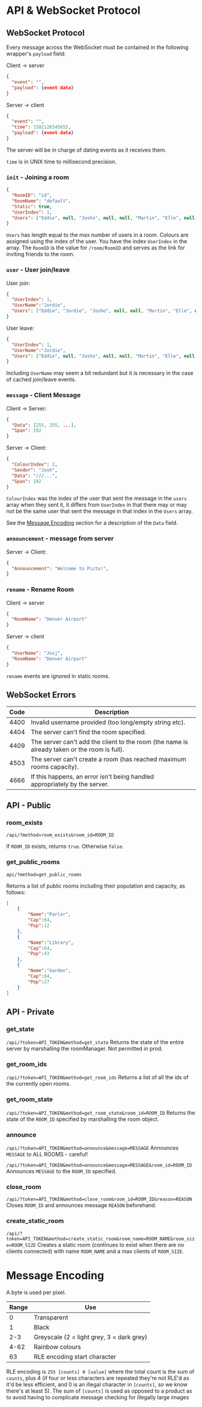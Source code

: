 # API & WebSocket Protocol



## WebSocket Protocol

Every message across the WebSocket must be contained in the following wrapper's `payload` field:

Client -> server

```JSON
{
  "event": "",
  "payload": {event data}
}
```

Server ​​-> client

```json
{
  "event": "",
  "time": 1582128345655,
  "payload": {event data}
}
```

The server will be in charge of dating events as it receives them.

`time` is in UNIX time to millisecond precision.



### `init` - Joining a room

```JSON
{
  "RoomID": "id",
  "RoomName": "default",
  "Static": true,
  "UserIndex": 1,
  "Users": ["Eddie", null, "Josho", null, null, "Martin", "Elle", null],
}
```
`Users` has length equal to the max number of users in a room. Colours are assigned using the index of the user. You have the index `UserIndex` in the array. The `RoomID` is the value for `/room/RoomID` and serves as the link for inviting friends to the room.



### `user` - User join/leave

User join:
```JSON
{
  "UserIndex": 1,
  "UserName":"Jordie",
  "Users": ["Eddie", "Jordie", "Josho", null, null, "Martin", "Elle", null],
}
```

User leave:
```JSON
{
  "UserIndex": 1,
  "UserName":"Jordie",
  "Users": ["Eddie", null, "Josho", null, null, "Martin", "Elle", null],
}
```

Including `UserName` may seem a bit redundant but it is necessary in the case of cached join/leave events.



### `message` - Client Message

Client -> Server:

```JSON
{
  "Data": [255, 255, ...],
  "Span": 192
}
```

Server -> Client:

```JSON
{
  "ColourIndex": 2,
  "Sender": "Josh",
  "Data": "///...",
  "Span": 192
}
```

`ColourIndex` was the index of the user that sent the message in the `users` array when they sent it, it differs from `UserIndex` in that there may or may not be the same user that sent the message in that index in the `Users` array. 

See the [Message Encoding](#Message-Encoding) section for a description of the `Data` field.



### `announcement` - message from server

Server -> Client:
```JSON
{
  "Announcement": "Welcome to Picto!",
}
```



### `rename` - Rename Room

Client -> server
```JSON
{
  "RoomName": "Denver Airport"
}
```
Server -> client

```json
{
  "UserName": "Josj",
  "RoomName": "Denver Airport"
}
```

`rename` events are ignored in static rooms.



## WebSocket Errors

| Code | Description                                                  |
| ---- | ------------------------------------------------------------ |
| 4400 | Invalid username provided (too long/empty string etc).       |
| 4404 | The server can't find the room specified.                    |
| 4409 | The server can't add the client to the room (the name is already taken or the room is full). |
| 4503 | The server can't create a room (has reached maximum rooms capacity). |
| 4666 | If this happens, an error isn't being handled appropriately by the server. |



## API - Public

### room_exists

`/api/?method=room_exists&room_id=ROOM_ID`

If `ROOM_ID` exists, returns `true`. Otherwise `false`.



### get_public_rooms

`api/?method=get_public_rooms`

Returns a list of public rooms including their population and capacity, as follows:

```json
[
	{
		"Name":"Parlor",
		"Cap":64,
		"Pop":12
	},
	{
		"Name":"Library",
		"Cap":64,
		"Pop":43
	},
	{
		"Name":"Garden",
		"Cap":64,
		"Pop":27
	}
]
```



## API - Private

### get_state

`/api/?token=API_TOKEN&method=get_state`
Returns the state of the entire server by marshalling the roomManager. Not permitted in prod.

### get_room_ids

`/api/?token=API_TOKEN&method=get_room_ids`
Returns a list of all the ids of the currently open rooms.

### get_room_state

`/api/?token=API_TOKEN&method=get_room_state&room_id=ROOM_ID`
Returns the state of the `ROOM_ID` specified by marshalling the room object.

### announce

`/api/?token=API_TOKEN&method=announce&message=MESSAGE`
Announces `MESSAGE` to ALL ROOMS - careful!

`/api/?token=API_TOKEN&method=announce&message=MESSAGE&room_id=ROOM_ID`
Announces `MESSAGE` to the `ROOM_ID` specified.

### close_room

`/api/?token=API_TOKEN&method=close_room&room_id=ROOM_ID&reason=REASON`
Closes `ROOM_ID` and announces message `REASON` beforehand.

### create_static_room

`/api/?token=API_TOKEN&method=create_static_room&room_name=ROOM_NAME&room_size=ROOM_SIZE`
Creates a static room (continues to exist when there are no clients connected) with name `ROOM_NAME` and a max clients of `ROOM_SIZE`.



# Message Encoding

A byte is used per pixel.

| Range | Use                                       |
| ----- | ----------------------------------------- |
| 0     | Transparent                               |
| 1     | Black                                     |
| 2-3   | Greyscale (2 = light grey, 3 = dark grey) |
| 4-62  | Rainbow colours                           |
| 63    | RLE encoding start character              |

RLE encoding is `255 [counts] 0 [value]` where the total count is the sum of `counts`, plus 4 (if four or less characters are repeated they're not RLE'd as it'd be less efficient, and 0 is an illegal character in `[counts]`, so we know there's at least 5). The sum of `[counts]` is used as opposed to a product as to avoid having to complicate message checking for illegally large images